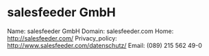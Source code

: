 
# salesfeeder GmbH

Name: salesfeeder GmbH
Domain: salesfeeder.com
Home: http://salesfeeder.com/
Privacy_policy: http://www.salesfeeder.com/datenschutz/
Email: (089) 215 562 49-0
